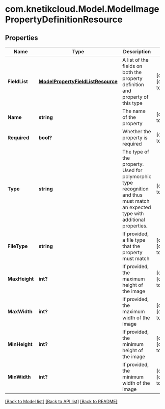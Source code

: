 # com.knetikcloud.Model.ModelImagePropertyDefinitionResource
## Properties

Name | Type | Description | Notes
------------ | ------------- | ------------- | -------------
**FieldList** | [**ModelPropertyFieldListResource**](ModelPropertyFieldListResource.md) | A list of the fields on both the property definition and property of this type | [optional] [default to null]
**Name** | **string** | The name of the property | [default to null]
**Required** | **bool?** | Whether the property is required | [default to null]
**Type** | **string** | The type of the property. Used for polymorphic type recognition and thus must match an expected type with additional properties. | [default to null]
**FileType** | **string** | If provided, a file type that the property must match | [optional] [default to null]
**MaxHeight** | **int?** | If provided, the maximum height of the image | [optional] [default to null]
**MaxWidth** | **int?** | If provided, the maximum width of the image | [optional] [default to null]
**MinHeight** | **int?** | If provided, the minimum height of the image | [optional] [default to null]
**MinWidth** | **int?** | If provided, the minimum width of the image | [optional] [default to null]

[[Back to Model list]](../README.md#documentation-for-models) [[Back to API list]](../README.md#documentation-for-api-endpoints) [[Back to README]](../README.md)

